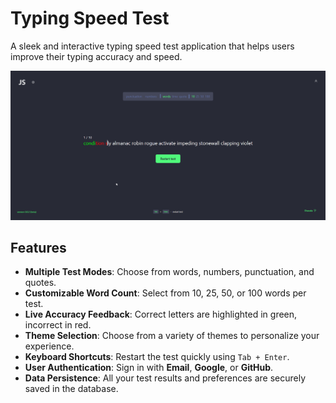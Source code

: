 # Typing Speed Test

A sleek and interactive typing speed test application that helps users improve their typing accuracy and speed.

![Typing Speed Test Screenshot](./public/home-page.png)

## Features

- **Multiple Test Modes**: Choose from words, numbers, punctuation, and quotes.
- **Customizable Word Count**: Select from 10, 25, 50, or 100 words per test.
- **Live Accuracy Feedback**: Correct letters are highlighted in green, incorrect in red.
- **Theme Selection**: Choose from a variety of themes to personalize your experience.
- **Keyboard Shortcuts**: Restart the test quickly using `Tab + Enter`.
- **User Authentication**: Sign in with **Email**, **Google**, or **GitHub**.
- **Data Persistence**: All your test results and preferences are securely saved in the database.
